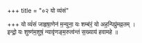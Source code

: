 +++
title = "०२ यो व्यंसं"

+++
यो व्यं॑सं जाहृषा॒णेन॑ म॒न्युना॒ यः शम्ब॑रं॒ यो अह॒न्पिप्रु॑मव्र॒तम् ।  
इन्द्रो॒ यः शुष्ण॑म॒शुषं॒ न्यावृ॑णङ्म॒रुत्व॑न्तं स॒ख्याय॑ हवामहे ॥